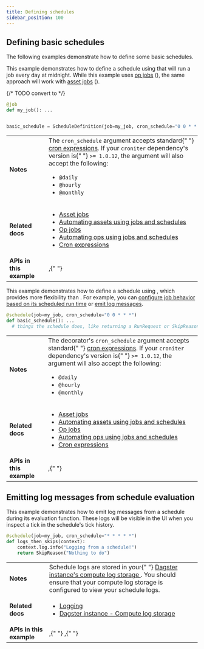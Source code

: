 ```yaml
---
title: Defining schedules
sidebar_position: 100
---
```


## Defining basic schedules

The following examples demonstrate how to define some basic schedules.

<Tabs>
  <TabItem name="Using ScheduleDefinition">

This example demonstrates how to define a schedule using <PyObject object="ScheduleDefinition" /> that will run a job every day at midnight. While this example uses [op jobs](/concepts/ops-jobs-graphs/jobs) (<PyObject object="job" decorator />), the same approach will work with [asset jobs](/concepts/assets/asset-jobs) (<PyObject object="define_asset_job" />).

{/* TODO convert to <CodeExample> */}
```python file=concepts/partitions_schedules_sensors/schedules/schedules.py startafter=start_basic_schedule endbefore=end_basic_schedule
@job
def my_job(): ...


basic_schedule = ScheduleDefinition(job=my_job, cron_schedule="0 0 * * *")
```

<table
  className="table"
  style={{
    width: "100%",
  }}
>
  <tbody>
    <tr>
      <td
        style={{
          width: "20%",
        }}
      >
        <strong>Notes</strong>
      </td>
      <td>
        The <code>cron_schedule</code> argument accepts standard{" "}
        <a href="https://en.wikipedia.org/wiki/Cron">cron expressions</a>. If
        your <code>croniter</code> dependency's version is{" "}
        <code>>= 1.0.12</code>, the argument will also accept the following:
        <ul>
          <li>
            <code>@daily</code>
          </li>
          <li>
            <code>@hourly</code>
          </li>
          <li>
            <code>@monthly</code>
          </li>
        </ul>
      </td>
    </tr>
    <tr>
      <td>
        <strong>Related docs</strong>
      </td>
      <td>
        <ul>
          <li>
            <a href="/concepts/assets/asset-jobs">Asset jobs</a>
          </li>
          <li>
            <a href="/concepts/automation/schedules/automating-assets-schedules-jobs">
              Automating assets using jobs and schedules
            </a>
          </li>
          <li>
            <a href="/concepts/ops-jobs-graphs/jobs">Op jobs</a>
          </li>
          <li>
            <a href="/concepts/automation/schedules/automating-ops-schedules-jobs">
              Automating ops using jobs and schedules
            </a>
          </li>
          <li>
            <a href="https://en.wikipedia.org/wiki/Cron" target="_blank">
              Cron expressions
            </a>
          </li>
        </ul>
      </td>
    </tr>
    <tr>
      <td>
        <strong>APIs in this example</strong>
      </td>
      <td>
        <PyObject object="job" decorator />,{" "}
        <PyObject object="ScheduleDefinition" />
      </td>
    </tr>
  </tbody>
</table>

</TabItem>
<TabItem name="Using @schedule">

This example demonstrates how to define a schedule using <PyObject object="schedule" decorator />, which provides more flexibility than <PyObject object="ScheduleDefinition" />. For example, you can [configure job behavior based on its scheduled run time](#configuring-job-behavior-based-on-scheduled-run-time) or [emit log messages](#emitting-log-messages-from-schedule-evaluations).

```python
@schedule(job=my_job, cron_schedule="0 0 * * *")
def basic_schedule(): ...
  # things the schedule does, like returning a RunRequest or SkipReason
```

<table
  className="table"
  style={{
    width: "100%",
  }}
>
  <tbody>
    <tr>
      <td
        style={{
          width: "20%",
        }}
      >
        <strong>Notes</strong>
      </td>
      <td>
        The decorator's <code>cron_schedule</code> argument accepts standard{" "}
        <a href="https://en.wikipedia.org/wiki/Cron">cron expressions</a>. If
        your <code>croniter</code> dependency's version is{" "}
        <code>>= 1.0.12</code>, the argument will also accept the following:
        <ul>
          <li>
            <code>@daily</code>
          </li>
          <li>
            <code>@hourly</code>
          </li>
          <li>
            <code>@monthly</code>
          </li>
        </ul>
      </td>
    </tr>
    <tr>
      <td>
        <strong>Related docs</strong>
      </td>
      <td>
        <ul>
          <li>
            <a href="/concepts/assets/asset-jobs">Asset jobs</a>
          </li>
          <li>
            <a href="/concepts/automation/schedules/automating-assets-schedules-jobs">
              Automating assets using jobs and schedules
            </a>
          </li>
          <li>
            <a href="/concepts/ops-jobs-graphs/jobs">Op jobs</a>
          </li>
          <li>
            <a href="/concepts/automation/schedules/automating-ops-schedules-jobs">
              Automating ops using jobs and schedules
            </a>
          </li>
          <li>
            <a href="https://en.wikipedia.org/wiki/Cron" target="_blank">
              Cron expressions
            </a>
          </li>
        </ul>
      </td>
    </tr>
    <tr>
      <td>
        <strong>APIs in this example</strong>
      </td>
      <td>
        <PyObject object="schedule" decorator />,{" "}
        <PyObject object="ScheduleDefinition" />
      </td>
    </tr>
  </tbody>
</table>

</TabItem>
</Tabs>

## Emitting log messages from schedule evaluation

This example demonstrates how to emit log messages from a schedule during its evaluation function. These logs will be visible in the UI when you inspect a tick in the schedule's tick history.

```python file=concepts/partitions_schedules_sensors/schedules/schedules.py startafter=start_schedule_logging endbefore=end_schedule_logging
@schedule(job=my_job, cron_schedule="* * * * *")
def logs_then_skips(context):
    context.log.info("Logging from a schedule!")
    return SkipReason("Nothing to do")
```

<table
  className="table"
  style={{
    width: "100%",
  }}
>
  <tbody>
    <tr>
      <td
        style={{
          width: "20%",
        }}
      >
        <strong>Notes</strong>
      </td>
      <td>
        Schedule logs are stored in your{" "}
        <a href="/deployment/dagster-instance#compute-log-storage">
          Dagster instance's compute log storage
        </a>
        . You should ensure that your compute log storage is configured to view your
        schedule logs.
      </td>
    </tr>
    <tr>
      <td>
        <strong>Related docs</strong>
      </td>
      <td>
        <ul>
          <li>
            <a href="/concepts/logging">Logging</a>
          </li>
          <li>
            <a href="/deployment/dagster-instance#compute-log-storage">
              Dagster instance - Compute log storage
            </a>
          </li>
        </ul>
      </td>
    </tr>
    <tr>
      <td>
        <strong>APIs in this example</strong>
      </td>
      <td>
        <PyObject object="schedule" decorator />,{" "}
        <PyObject object="ScheduleDefinition" />,{" "}
        <PyObject object="SkipReason" />
      </td>
    </tr>
  </tbody>
</table>
